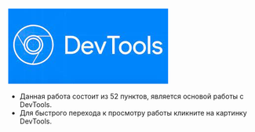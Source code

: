 [![DevTools](DevTools.jpg)](https://drive.google.com/drive/folders/1diTF5eKg-bS7GtUuuiS1Fhogl_t17HKM)
* Данная работа состоит из 52 пунктов, является основой работы с DevTools.
* Для быстрого перехода к просмотру работы кликните на картинку DevTools.